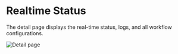 # Realtime Status

The detail page displays the real-time status, logs, and all workflow configurations.

![Detail page](https://user-images.githubusercontent.com/1475839/166269521-03098e46-6608-43fa-b363-0d00b069c808.png)
